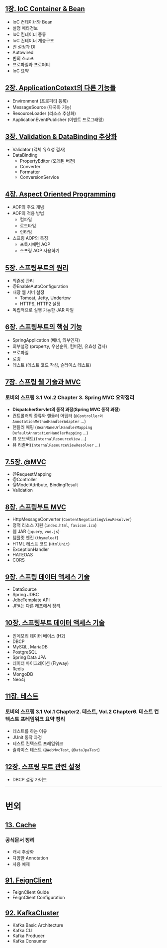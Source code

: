 ## [1장. IoC Container & Bean](./01_IoC-Container/README.md)

- IoC 컨테이너와 Bean
- 설정 메타정보
- IoC 컨테이너 종류
- IoC 컨테이너 계층구조
- 빈 설정과 DI
- Autowired
- 빈의 스코프
- 프로파일과 프로퍼티
- IoC 요약

## [2장. ApplicationCotext의 다른 기능들](./02_ApplicationContextDetail/README.md)

- Environment (프로퍼티 등록)
- MessageSource (다국화 기능)
- ResourceLoader (리소스 추상화)
- ApplicationEventPublisher (이벤트 프로그래밍)

## [3장. Validation &amp; DataBinding 추상화](./03_ValidationDataBinding/README.md)

- Validator (객체 유효성 검사)
- DataBinding
  - PropertyEditor (오래된 버전)
  - Converter
  - Formatter
  - ConversionService

## [4장. Aspect Oriented Programming](./04_AOP/README.md)

- AOP의 주요 개념
- AOP의 적용 방법
  - 컴파일
  - 로드타임
  - 런타임
- 스프링 AOP의 특징
  - 프록시패턴 AOP
  - 스프링 AOP 사용하기

## [5장. 스프링부트의 원리](./05_SpringBootPrinciple/README.md)

- 의존성 관리
- @EnableAutoConfiguration
- 내장 웹 서버 설정
  - Tomcat, Jetty, Undertow
  - HTTPS, HTTP2 설정
- 독립적으로 실행 가능한 JAR 파일

## [6장. 스프링부트의 핵심 기능](./06_SpringBootCoreFeature/README.md)

- SpringApplication (배너, 외부인자)
- 외부설정 (property, 우선순위, 컨버젼, 유효성 검사)
- 프로파일
- 로깅
- 테스트 (테스트 코드 작성, 슬라이스 테스트)

## [7장. 스프링 웹 기술과 MVC](./07_SpringMVC/README.md)

### 토비의 스프링 3.1 Vol.2 Chapter 3. Spring MVC 요약정리

- **DispatcherServlet의 동작 과정(Spring MVC 동작 과정)**
- 컨트롤러의 종류와 핸들러 어댑터 (`@Controller와 AnnotationMethodHandlerAdapter` ...)
- 핸들러 매핑 (`BeanNameUrlHandlerMapping` `DefaultAnnotationHandlerMapping` ...)
- 뷰 오브젝트(`InternalResourceView` ...)
- 뷰 리졸버(`InternalResourceViewResolver` ...)

## [7.5장. @MVC](./08_@MVC/README.md)

- @RequestMapping
- @Controller
- @ModelAttribute, BindingResult
- Validation

## [8장. 스프링부트 MVC](./08_SpringBootMVC/README.md)

- HttpMessageConverter (`ContentNegotiatingViewResolver`)
- 정적 리소스 지원 (`index.html`, `favicon.ico`)
- 웹 JAR (`jquery`, `vue.js`)
- 템플릿 엔진 (`thymeleaf`)
- HTML 테스트 코드 (`HtmlUnit`)
- ExceptionHandler
- HATEOAS
- CORS

## [9장. 스프링 데이터 액세스 기술](./09_SpringDataAccess/README.md)

- DataSource
- Spring JDBC
- JdbcTemplate API
- JPA는 다른 레포에서 정리.

## [10장. 스프링부트 데이터 액세스 기술](./10_SpringBootDataAccess/README.md)

- 인메모리 데이터 베이스 (H2)
- DBCP
- MySQL, MariaDB
- PostgreSQL
- Spring Data JPA
- 데이터 마이그레이션 (Flyway)
- Redis
- MongoDB
- Neo4j

## [11장. 테스트](./11_Test/README.md)

### 토비의 스프링 3.1 Vol.1 Chapter2. 테스트, Vol.2 Chapter6. 테스트 컨텍스트 프레임워크 요약 정리

- 테스트를 하는 이유
- JUnit 동작 과정
- 테스트 컨텍스트 프레임워크
- 슬라이스 테스트 (`@WebMvcTest`, `@DataJpaTest`)

## [12장. 스프링 부트 관련 설정](./12_SpringBootConfiguration)

- DBCP 설정 가이드

<hr>

# 번외

## [13. Cache](./13_Cache/README.md)

### 공식문서 정리

- 캐시 추상화
- 다양한 Annotation
- 사용 예제

## [91. FeignClient](./91_FeignClient/README.md)

- FeignClient Guide
- FeignClient Configuration


## [92. KafkaCluster](./92_Kafka/01_KafkaArchitecture/README.md)

- Kafka Basic Architecture
- Kafka CLI
- Kafka Producer
- Kafka Consumer